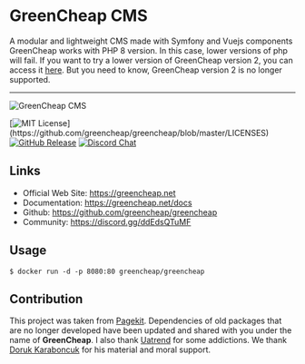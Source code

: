 # GreenCheap CMS

A modular and lightweight CMS made with Symfony and Vuejs components
GreenCheap works with PHP 8 version. In this case, lower versions of php will fail. If you want to try a lower version of GreenCheap version 2, you can access it [here](https://github.com/greencheap/greencheap/tree/2.1). But you need to know, GreenCheap version 2 is no longer supported.

---

![GreenCheap CMS](https://res.cloudinary.com/dwmejslx5/image/upload/v1613331047/greencheap/heading-image_lenvxf.jpg)

[![MIT License](https://img.shields.io/apm/l/atomic-design-ui.svg?)](https://github.com/greencheap/greencheap/blob/master/LICENSES)
[![GitHub Release](https://img.shields.io/github/v/release/greencheap/greencheap)](https://github.com/greencheap/greencheap)
[![Discord Chat](https://img.shields.io/discord/831059473154048050)](https://discord.gg/)

## Links
* Official Web Site: https://greencheap.net
* Documentation: https://greencheap.net/docs
* Github: https://github.com/greencheap/greencheap
* Community: https://discord.gg/ddEdsQTuMF
## Usage
```
$ docker run -d -p 8080:80 greencheap/greencheap
```
## Contribution
This project was taken from [Pagekit](http://pagekit.com). Dependencies of old packages that are no longer developed have been updated and shared with you under the name of **GreenCheap**. I also thank [Uatrend](https://github.com/uatrend/) for some addictions. We thank [Doruk Karaboncuk](https://github.com/Chaisser) for his material and moral support.

